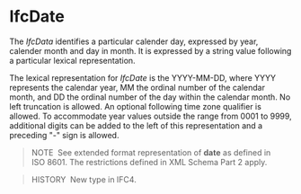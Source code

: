 # IfcDate

The _IfcData_ identifies a particular calender day, expressed by year, calender month and day in month. It is expressed by a string value following a particular lexical representation.

The lexical representation for _IfcDate_ is the YYYY-MM-DD, where YYYY represents the calendar year, MM the ordinal number of the calendar month, and DD the ordinal number of the day within the calendar month. No left truncation is allowed. An optional following time zone qualifier is allowed. To accommodate year values outside the range from 0001 to 9999, additional digits can be added to the left of this representation and a preceding "-" sign is allowed.

> NOTE&nbsp; See extended format representation of **date** as defined in ISO&nbsp;8601. The restrictions defined in XML Schema Part 2 apply.

> HISTORY&nbsp; New type in IFC4.

